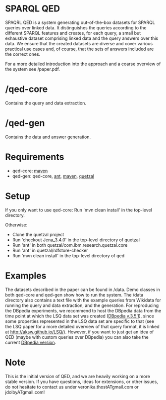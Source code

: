# SPARQL QED

SPAQRL QED is a system generating out-of-the-box datasets for SPARQL queries over linked data. It distinguishes the queries according to the different SPARQL features and creates, for each query, a small but exhaustive dataset comprising linked data and the query answers over this data. We ensure that the created datasets are diverse and cover various practical use cases and, of course, that the sets of answers included are the correct ones.

For a more detailed introduction into the approach and a coarse overview of the system see /paper.pdf.

# /qed-core
Contains the query and data extraction. 

# /qed-gen
Contains the data and answer generation. 

# Requirements
- qed-core: [maven](https://maven.apache.org/)
- qed-gen: qed-core, [ant](https://ant.apache.org/), [maven](https://maven.apache.org/), [quetzal](https://github.com/Quetzal-RDF/quetzal)

# Setup
If you only want to use qed-core: Run 'mvn clean install' in the top-level directory.

Otherwise:
- Clone the quetzal project 
- Run 'checkout Jena_3.4.0' in the top-level directory of quetzal
- Run 'ant' in both quetzal/com.ibm.research.quetzal.core
- Run 'ant' in quetzal/rdfstore-checker
- Run 'mvn clean install' in the top-level directory of qed

# Examples
The datasets described in the paper can be found in /data. Demo classes in both qed-core and qed-gen show how to run the system. 
The /data directory also contains a text file with the example queries from Wikidata for running the query and data extraction, and the generation. 
For reproducing the DBpedia experiments, we recommend to host the DBpedia data from the time point at which the LSQ data set was created ([DBpedia
v.3.5.1](http://wiki.dbpedia.org/services-resources/datasets/data-set-35/data-set-351)), since some properties represented in the LSQ data set are specific to that (see the LSQ paper for a more detailed overview of that query format, it is linked at http://aksw.github.io/LSQ/). However, if you want to just get an idea of QED (maybe with custom queries over DBpedia) you can also take the current [DBpedia version](http://dbpedia.org/sparql).

# Note
This is the initial version of QED, and we are heavily working on a more stable version. If you have questions, ideas for extensions, or other issues, do not hesitate to contact us under veronika.thostATgmail.com or jdolbyATgmail.com!



